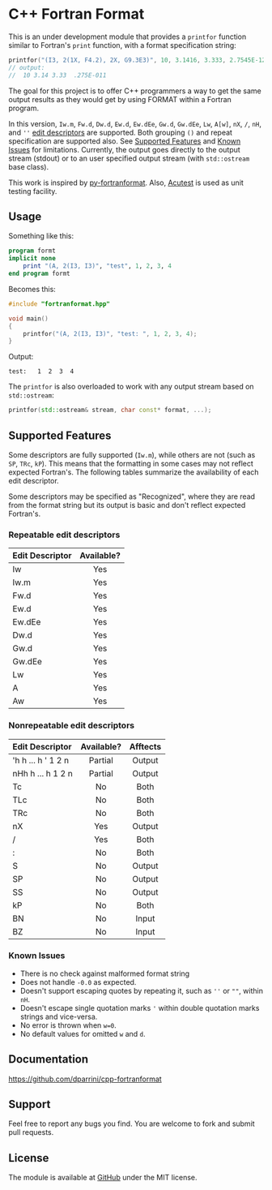 # C++ Fortran Format

This is an under development module that provides a `printfor` function similar to Fortran's `print`
function, with a format specification string:

```cpp
printfor("(I3, 2(1X, F4.2), 2X, G9.3E3)", 10, 3.1416, 3.333, 2.7545E-12);
// output: 
//  10 3.14 3.33  .275E-011
```

The goal for this project is to offer C++ programmers a way to get the same output results as they would get by using FORMAT within a Fortran program. 

In this version, `Iw.m`, `Fw.d`, `Dw.d`, `Ew.d`, `Ew.dEe`, `Gw.d`, `Gw.dEe`, `Lw`, `A[w]`,
`nX`, `/`, `nH`, and `''` [edit descriptors](http://www.fortran.com/fortran/F77_std/rjcnf0001-sh-13.html#sh-13.5.6) are supported. Both grouping `()` and repeat specification are supported also. See [Supported Features](#supported-features) and [Known Issues](#known-issues) for limitations. 
Currently, the output goes directly to the output stream (stdout) or to an user specified output stream (with `std::ostream` base class). 


This work is inspired by [py-fortranformat](https://bitbucket.org/brendanarnold/py-fortranformat/wiki/Home). Also, [Acutest](https://github.com/mity/acutest) is used as unit testing facility.


## Usage

Something like this:

```f90
program formt
implicit none
    print "(A, 2(I3, I3)", "test", 1, 2, 3, 4
end program formt
```

Becomes this:

```cpp
#include "fortranformat.hpp"

void main()
{
    printfor("(A, 2(I3, I3)", "test: ", 1, 2, 3, 4);
}
```

Output:

```
test:   1  2  3  4
```

The `printfor` is also overloaded to work with any output stream based on 
`std::ostream`:

```cpp
printfor(std::ostream& stream, char const* format, ...);
```

## Supported Features

Some descriptors are fully supported (`Iw.m`), while others are not (such as `SP`, `TRc`, `kP`). This means that the formatting in some cases may not reflect expected Fortran's. The following tables
summarize the availability of each edit descriptor.

Some descriptors may be specified as "Recognized", where they are read from the format string but its 
output is basic and don't reflect expected Fortran's.


### Repeatable edit descriptors

| Edit Descriptor | Available? |
|:----------------|:----------:|
| Iw              |    Yes     |
| Iw.m            |    Yes     |
| Fw.d            |    Yes     |
| Ew.d            |    Yes     |
| Ew.dEe          |    Yes     |
| Dw.d            |    Yes     |
| Gw.d            |    Yes     |
| Gw.dEe          |    Yes     |
| Lw              |    Yes     |
| A               |    Yes     |
| Aw              |    Yes     |


### Nonrepeatable edit descriptors


| Edit Descriptor      | Available? |  Afftects  |
|:---------------------|:----------:|:----------:|
| 'h h ... h ' 1 2 n   |    Partial | Output     |
| nHh h ... h 1 2 n    |    Partial | Output     |
| Tc                   |    No      | Both       |
| TLc                  |    No      | Both       |
| TRc                  |    No      | Both       |
| nX                   |    Yes     | Output     |
| /                    |    Yes     | Both       |
| :                    |    No      | Both       |
| S                    |    No      | Output     |
| SP                   |    No      | Output     |
| SS                   |    No      | Output     |
| kP                   |    No      | Both       |
| BN                   |    No      | Input      |
| BZ                   |    No      | Input      |


### Known Issues

- There is no check against malformed format string
- Does not handle `-0.0` as expected.
- Doesn't support escaping quotes by repeating it, such as `''` or `""`, within `nH`.
- Doesn't escape single quotation marks `'` within double quotation marks strings and vice-versa.
- No error is thrown when `w=0`.
- No default values for omitted `w` and `d`.


## Documentation

https://github.com/dparrini/cpp-fortranformat

## Support

Feel free to report any bugs you find. You are welcome to fork and submit pull requests.

## License

The module is available at [GitHub](https://github.com/dparrini/cpp-fortranformat) under the MIT license.